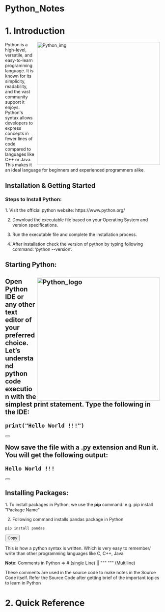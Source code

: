 # Python_Notes
<h1>1.  Introduction</h1>
<img align="right" src="https://logicmojo.com/assets/dist/new_pages/images/feature_py.jpg" alt="Python_img" width="400px">
<p>Python is a high-level, versatile, and easy-to-learn programming language. It is known for its simplicity, readability, and the vast community support it enjoys. Python's syntax allows developers to express concepts in fewer lines of code compared to languages like C++ or Java. This makes it an ideal language for beginners and experienced programmers alike.</p>

<h2>Installation & Getting Started</h2>
<h3>Steps to Install Python:</h3>
<p>
1.  Visit the official python website: https://www.python.org/

2.  Download the executable file based on your Operating System and version specifications.

3.  Run the executable file and complete the installation process.
   
4.  After installation check the version of python by typing following command: ‘python --version’.  
</p>

<h2>Starting Python:<h2>
<img align="right" src="https://assets-v2.lottiefiles.com/a/62e02bc6-116f-11ee-aeb0-077c335b3c67/XpwfUikILP.gif" alt="Python_logo" width="400px">
<p>Open Python IDE or any other text editor of your preferred choice. Let’s understand python code execution with the simplest print statement. Type the following in the IDE: </p>
<div class="code-toolbar"><pre class="language-python" tabindex="0"><code class="language-python"><span class="token keyword">print</span><span class="token punctuation">(</span><span class="token string">"Hello World !!!"</span><span class="token punctuation">)</span></code></pre><div class="toolbar"><div class="toolbar-item"><button class="copy-to-clipboard-button" type="button" data-copy-state="copy"></button></div></div></div>
  
<p>Now save the file with a .py extension and Run it. You will get the following output:</p>
<div class="code-toolbar"><pre class="language-markup" tabindex="0"><code class="language-markup">Hello World !!!</code></pre><div class="toolbar"><div class="toolbar-item"><button class="copy-to-clipboard-button" type="button" data-copy-state="copy"></button></div></div></div>

<h2>Installing Packages:</h2>

<p>
1.  To install packages in Python, we use the <b>pip</b> command. 
e.g. pip install "Package Name"
  
2.  Following command installs pandas package in Python</p>
<div class="code-toolbar"><pre class="language-python" tabindex="0"><code class="language-python">pip install pandas</code></pre><div class="toolbar"><div class="toolbar-item"><button class="copy-to-clipboard-button" type="button" data-copy-state="copy"><span>Copy</span></button></div></div></div>

<p>This is how a python syntax is written. Which is very easy to remember/ write than other programming languages like C, C++, Java
  
<b>Note:</b> Comments in Python => # (single Line)  ||    """ """ (Multiline)</p>
<p>These comments are used in the source code to make notes in the Source Code itself. Refer the Source Code after getting brief of the important topics to learn in Python </p>


<h1>2.  Quick Reference </h1>



